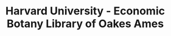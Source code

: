 ---
layout: repo
title: "Harvard University - Economic Botany Library of Oakes Ames"
id: 17716
permalink: repos/17716/
---
